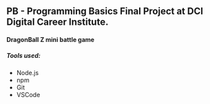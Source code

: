 ## PB - Programming Basics Final Project at DCI Digital Career Institute.

#### DragonBall Z mini battle game

##### Tools used:
- Node.js
- npm
- Git
- VSCode